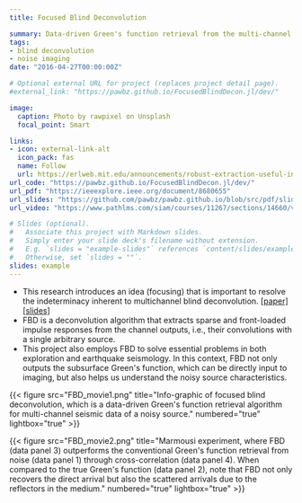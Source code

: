 ```yaml
---
title: Focused Blind Deconvolution

summary: Data-driven Green's function retrieval from the multi-channel seismic data of a noisy source.
tags:
- blind deconvolution
- noise imaging
date: "2016-04-27T00:00:00Z"

# Optional external URL for project (replaces project detail page).
#external_link: "https://pawbz.github.io/FocusedBlindDecon.jl/dev/"

image:
  caption: Photo by rawpixel on Unsplash
  focal_point: Smart

links:
- icon: external-link-alt
  icon_pack: fas
  name: Follow
  url: https://erlweb.mit.edu/announcements/robust-extraction-useful-information-seismic-measurements
url_code: "https://pawbz.github.io/FocusedBlindDecon.jl/dev/"
url_pdf: "https://ieeexplore.ieee.org/document/8680655"
url_slides: "https://github.com/pawbz/pawbz.github.io/blob/src/pdf/slides/Pawan_FBD_slides_SEGAM.pdf"
url_video: "https://www.pathlms.com/siam/courses/11267/sections/14660/video_presentations/128895"

# Slides (optional).
#   Associate this project with Markdown slides.
#   Simply enter your slide deck's filename without extension.
#   E.g. `slides = "example-slides"` references `content/slides/example-slides.md`.
#   Otherwise, set `slides = ""`.
slides: example
---
```

* This research 
introduces an idea (focusing) that is important to 
resolve the indeterminacy inherent to multichannel blind deconvolution.
[\[paper\]](https://arxiv.org/abs/1808.00166)
[\[slides\]](https://github.com/pawbz/pawbz.github.io/blob/src/pdf/slides/Pawan_FBD_slides_SEGAM.pdf) 
* FBD is a deconvolution algorithm that 
extracts sparse and front-loaded impulse responses from the channel outputs, i.e., 
their convolutions with a single arbitrary source. 
* This project also employs FBD to solve essential problems in both exploration and earthquake seismology.
In this context, FBD not only 
outputs the subsurface Green's function, which can be directly input to imaging, 
but also helps us understand the noisy source characteristics.


{{< figure src="FBD_movie1.png" title="Info-graphic of focused blind deconvolution, which is a data-driven Green's function retrieval algorithm for multi-channel seismic data of a noisy source." numbered="true" lightbox="true" >}}


{{< figure src="FBD_movie2.png" title="Marmousi experiment, where FBD (data panel 3) outperforms the conventional Green's function retrieval from noise (data panel 1) through cross-correlation (data panel 4). When compared to the true Green's function (data panel 2), note that FBD not only recovers the direct arrival but also the scattered arrivals due to the reflectors in the medium." numbered="true" lightbox="true" >}}


